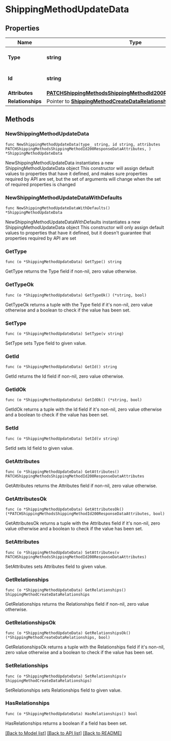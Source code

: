 # ShippingMethodUpdateData

## Properties

Name | Type | Description | Notes
------------ | ------------- | ------------- | -------------
**Type** | **string** | The resource&#39;s type | 
**Id** | **string** | The resource&#39;s id | 
**Attributes** | [**PATCHShippingMethodsShippingMethodId200ResponseDataAttributes**](PATCHShippingMethodsShippingMethodId200ResponseDataAttributes.md) |  | 
**Relationships** | Pointer to [**ShippingMethodCreateDataRelationships**](ShippingMethodCreateDataRelationships.md) |  | [optional] 

## Methods

### NewShippingMethodUpdateData

`func NewShippingMethodUpdateData(type_ string, id string, attributes PATCHShippingMethodsShippingMethodId200ResponseDataAttributes, ) *ShippingMethodUpdateData`

NewShippingMethodUpdateData instantiates a new ShippingMethodUpdateData object
This constructor will assign default values to properties that have it defined,
and makes sure properties required by API are set, but the set of arguments
will change when the set of required properties is changed

### NewShippingMethodUpdateDataWithDefaults

`func NewShippingMethodUpdateDataWithDefaults() *ShippingMethodUpdateData`

NewShippingMethodUpdateDataWithDefaults instantiates a new ShippingMethodUpdateData object
This constructor will only assign default values to properties that have it defined,
but it doesn't guarantee that properties required by API are set

### GetType

`func (o *ShippingMethodUpdateData) GetType() string`

GetType returns the Type field if non-nil, zero value otherwise.

### GetTypeOk

`func (o *ShippingMethodUpdateData) GetTypeOk() (*string, bool)`

GetTypeOk returns a tuple with the Type field if it's non-nil, zero value otherwise
and a boolean to check if the value has been set.

### SetType

`func (o *ShippingMethodUpdateData) SetType(v string)`

SetType sets Type field to given value.


### GetId

`func (o *ShippingMethodUpdateData) GetId() string`

GetId returns the Id field if non-nil, zero value otherwise.

### GetIdOk

`func (o *ShippingMethodUpdateData) GetIdOk() (*string, bool)`

GetIdOk returns a tuple with the Id field if it's non-nil, zero value otherwise
and a boolean to check if the value has been set.

### SetId

`func (o *ShippingMethodUpdateData) SetId(v string)`

SetId sets Id field to given value.


### GetAttributes

`func (o *ShippingMethodUpdateData) GetAttributes() PATCHShippingMethodsShippingMethodId200ResponseDataAttributes`

GetAttributes returns the Attributes field if non-nil, zero value otherwise.

### GetAttributesOk

`func (o *ShippingMethodUpdateData) GetAttributesOk() (*PATCHShippingMethodsShippingMethodId200ResponseDataAttributes, bool)`

GetAttributesOk returns a tuple with the Attributes field if it's non-nil, zero value otherwise
and a boolean to check if the value has been set.

### SetAttributes

`func (o *ShippingMethodUpdateData) SetAttributes(v PATCHShippingMethodsShippingMethodId200ResponseDataAttributes)`

SetAttributes sets Attributes field to given value.


### GetRelationships

`func (o *ShippingMethodUpdateData) GetRelationships() ShippingMethodCreateDataRelationships`

GetRelationships returns the Relationships field if non-nil, zero value otherwise.

### GetRelationshipsOk

`func (o *ShippingMethodUpdateData) GetRelationshipsOk() (*ShippingMethodCreateDataRelationships, bool)`

GetRelationshipsOk returns a tuple with the Relationships field if it's non-nil, zero value otherwise
and a boolean to check if the value has been set.

### SetRelationships

`func (o *ShippingMethodUpdateData) SetRelationships(v ShippingMethodCreateDataRelationships)`

SetRelationships sets Relationships field to given value.

### HasRelationships

`func (o *ShippingMethodUpdateData) HasRelationships() bool`

HasRelationships returns a boolean if a field has been set.


[[Back to Model list]](../README.md#documentation-for-models) [[Back to API list]](../README.md#documentation-for-api-endpoints) [[Back to README]](../README.md)


